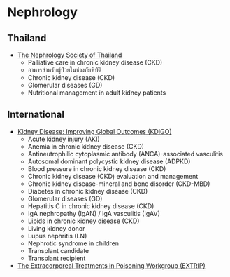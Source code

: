 # Nephrology

## Thailand
* [The Nephrology Society of Thailand](https://www.nephrothai.org/%e0%b8%aa%e0%b8%b2%e0%b8%a3%e0%b8%b0%e0%b8%84%e0%b8%a7%e0%b8%b2%e0%b8%a1%e0%b8%a3%e0%b8%b9%e0%b9%89%e0%b8%aa%e0%b8%b3%e0%b8%ab%e0%b8%a3%e0%b8%b1%e0%b8%9a%e0%b9%81%e0%b8%9e%e0%b8%97%e0%b8%a2%e0%b9%8c/)
    * Palliative care in chronic kidney disease (CKD)
    * อาหารสําหรับผู้ป่วยในช่วงภัยพิบัติ
    * Chronic kidney disease (CKD)
    * Glomerular diseases (GD)
    * Nutritional management in adult kidney patients
## International
* [Kidney Disease: Improving Global Outcomes (KDIGO)](https://kdigo.org/guidelines/)
    * Acute kidney injury (AKI)
    * Anemia in chronic kidney disease (CKD)
    * Antineutrophilic cytoplasmic antibody (ANCA)-associated vasculitis
    * Autosomal dominant polycystic kidney disease (ADPKD)
    * Blood pressure in chronic kidney disease (CKD)
    * Chronic kidney disease (CKD) evaluation and management
    * Chronic kidney disease-mineral and bone disorder (CKD-MBD)
    * Diabetes in chronic kidney disease (CKD)
    * Glomerular diseases (GD)
    * Hepatitis C in chronic kidney disease (CKD)
    * IgA nephropathy (IgAN) / IgA vasculitis (IgAV)
    * Lipids in chronic kidney disease (CKD)
    * Living kidney donor
    * Lupus nephritis (LN)
    * Nephrotic syndrome in children
    * Transplant candidate
    * Transplant recipient
* [The Extracorporeal Treatments in Poisoning Workgroup (EXTRIP)](https://www.extrip-workgroup.org/recommendations)
